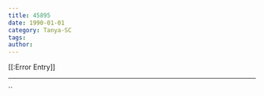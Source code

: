 ```yaml
---
title: 45895
date: 1990-01-01
category: Tanya-SC
tags: 
author: 
---
```


[[:Error Entry]]

---



``
